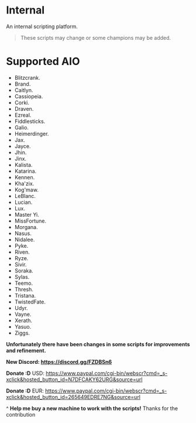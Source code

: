 # Internal
An internal scripting platform.

> These scripts may change or some champions may be added.

# Supported AIO 
   - Blitzcrank.
   - Brand.
   - Caitlyn.
   - Cassiopeia.
   - Corki.
   - Draven.
   - Ezreal.
   - Fiddlesticks.
   - Galio.
   - Heimerdinger.
   - Jax.
   - Jayce.
   - Jhin.
   - Jinx.
   - Kalista.
   - Katarina.
   - Kennen.
   - Kha'zix.
   - Kog'maw.
   - LeBlanc.
   - Lucian.
   - Lux.
   - Master Yi.
   - MissFortune.
   - Morgana.
   - Nasus.
   - Nidalee.
   - Pyke.
   - Riven.
   - Ryze.
   - Sivir.
   - Soraka.
   - Sylas.
   - Teemo.
   - Thresh.
   - Tristana.
   - TwistedFate.
   - Udyr.
   - Vayne.
   - Xerath.
   - Yasuo.
   - Ziggs.

**Unfortunately there have been changes in some scripts for improvements and refinement.**

**New Discord: https://discord.gg/FZDBSn6**

**Donate :D** USD: https://www.paypal.com/cgi-bin/webscr?cmd=_s-xclick&hosted_button_id=N7DFCAKY62URG&source=url

**Donate :D** EUR: https://www.paypal.com/cgi-bin/webscr?cmd=_s-xclick&hosted_button_id=265649EDRE7NG&source=url

^ **Help me buy a new machine to work with the scripts!** Thanks for the contribution


 
